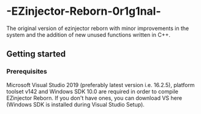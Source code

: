 # -EZinjector-Reborn-0r1g1nal-
The original version of ezinjector reborn with minor improvements in the system and the addition of new unused functions written in C++.
## Getting started
### Prerequisites
Microsoft Visual Studio 2019 (preferably latest version i.e. 16.2.5), platform toolset v142 and Windows SDK 10.0 are required in order to compile EZinjector Reborn. If you don't have ones, you can download VS here (Windows SDK is installed during Visual Studio Setup).
